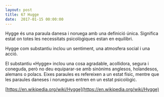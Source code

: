 ```yaml
---
layout: post
title: 67 Hugge
date:  2017-01-15 00:00:00
---
```


Hygge és una paraula danesa i noruega amb una definició única. Significa estat on totes les necessitats psicològiques estan en equilibri.

Hygge com substantiu inclou un sentiment, una atmosfera social i una acció.

El substantiu «Hygge» inclou una cosa agradable, acollidora, segura i coneguda, però no deu equiparar-se amb sinònims anglesos, holandesos, alemans o polacs. Eixes paraules es refereixen a un estat físic, mentre que les paraules daneses i noruegues entren en un estat psicològic.

[https://en.wikipedia.org/wiki/Hygge](https://en.wikipedia.org/wiki/Hygge)
